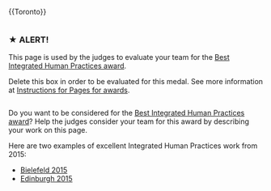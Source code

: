 {{Toronto}}

<div class="column full_size judges-will-not-evaluate">

### ★ ALERT!

This page is used by the judges to evaluate your team for the [Best Integrated Human Practices award](http://2016.igem.org/Judging/Awards#SpecialPrizes).

Delete this box in order to be evaluated for this medal. See more information at [Instructions for Pages for awards](http://2016.igem.org/Judging/Pages_for_Awards/Instructions).

</div>

<div class="column full_size">

Do you want to be considered for the [Best Integrated Human Practices award](http://2016.igem.org/Judging/Awards#SpecialPrizes)? Help the judges consider your team for this award by describing your work on this page.

Here are two examples of excellent Integrated Human Practices work from 2015:

*   [Bielefeld 2015](http://2015.igem.org/Team:Bielefeld-CeBiTec/Practices)
*   [Edinburgh 2015](http://2015.igem.org/Team:Edinburgh/Practices)

</div>